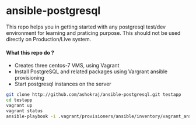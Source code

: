# ansible-postgresql
  
  This repo helps you in getting started with any postgresql test/dev environment for learning and praticing purpose.
  This should not be used directly on Production/Live system.
  
#### What this repo do ?
   - Creates three centos-7 VMS, using Vagrant
   - Install PostgreSQL and related packages using Vargrant ansible provisioning 
   - Start postgresql instances on the server 
 
```sh
git clone http://github.com/ashokraj/ansible-postgresql.git testapp
cd testapp
vagrant up 
vagrant status 
ansible-playbook -i .vagrant/provisioners/ansible/inventory/vagrant_ansible_inventory initialized_pgdb.yml
```
